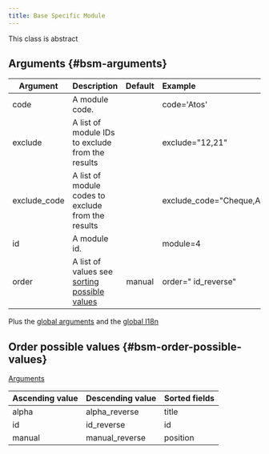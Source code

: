 ```yaml
---
title: Base Specific Module
---
```

This class is abstract

## Arguments {#bsm-arguments}

| Argument     | Description                                                                    | Default | Example                    |
|--------------|:-------------------------------------------------------------------------------|:-------:|:---------------------------|
| code         | A module code.                                                                 |         | code='Atos'                |
| exclude      | A list of module IDs to exclude from the results                               |         | exclude="12,21"            |
| exclude_code | A list of module codes to exclude from the results                             |         | exclude_code="Cheque,Atos" |
| id           | A module id.                                                                   |         | module=4                   |
| order        | A list of values see [sorting possible values](#bsm-order-possible-values) | manual  | order=" id_reverse"        |

Plus the [global arguments](./global_arguments) and the [global I18n](./global_arguments_I18n.md)

## Order possible values {#bsm-order-possible-values}

[Arguments](#bsm-arguments)

| Ascending value | Descending value | Sorted fields |
|-----------------|------------------|:--------------|
| alpha           | alpha_reverse    | title         |
| id              | id_reverse       | id            |
| manual          | manual_reverse   | position      |
